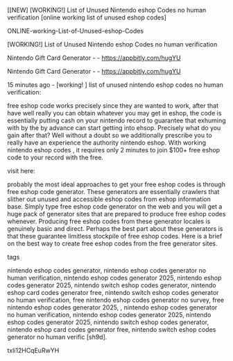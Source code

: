 [[NEW] [WORKING!] List of Unused Nintendo eshop Codes no human verification [online working list of unused eshop codes]

ONLINE-working-List-of-Unused-eshop-Codes

[WORKING!] List of Unused Nintendo eshop Codes no human verification

Nintendo Gift Card Generator - - https://appbitly.com/hugYU

Nintendo Gift Card Generator - - https://appbitly.com/hugYU

15 minutes ago - [working! ] list of unused nintendo eshop codes no human verification:

free eshop code works precisely since they are wanted to work, after that have well really you can obtain whatever you may get in eshop, the code is essentially putting cash on your nintendo record to guarantee that exhuming with by the by advance can start getting into ehsop. Precisely what do you gain after that? Well without a doubt so we additionally prescribe you to really have an experience the authority nintendo eshop. With working nintendo eshop codes , it requires only 2 minutes to join $100+ free eshop code to your record with the free.

visit here:

probably the most ideal approaches to get your free eshop codes is through free eshop code generator. These generators are essentially crawlers that slither out unused and accessible eshop codes from eshop information base. Simply type free eshop code generator on the web and you will get a huge pack of generator sites that are prepared to produce free eshop codes whenever. Producing free eshop codes from these generator locales is genuinely basic and direct. Perhaps the best part about these generators is that these guarantee limitless stockpile of free eshop codes. Here is a brief on the best way to create free eshop codes from the free generator sites.

tags

nintendo eshop codes generator, nintendo eshop codes generator no human verification, nintendo eshop codes generator 2025, nintendo eshop codes generator 2025, nintendo switch eshop codes generator, nintendo eshop card codes generator free, nintendo switch eshop codes generator no human verification, free nintendo eshop codes generator no survey, free nintendo eshop codes generator 2025, , nintendo eshop codes generator no human verification, nintendo eshop codes generator 2025, nintendo eshop codes generator 2025, nintendo switch eshop codes generator, nintendo eshop card codes generator free, nintendo switch eshop codes generator no human verific [sh9d].

txli12HCqEuRwYH

